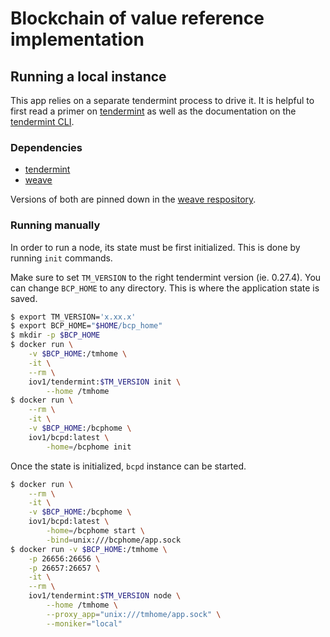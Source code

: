 # Blockchain of value reference implementation


## Running a local instance

This app relies on a separate tendermint process to drive it. It is helpful to first read a primer on
[tendermint](https://tendermint.readthedocs.io/en/master/introduction.html) as well as the documentation on the [tendermint CLI](https://tendermint.readthedocs.io/en/master/using-tendermint.html).


### Dependencies

- [tendermint](https://github.com/tendermint/tendermint)
- [weave](https://github.com/iov-one/weave)

Versions of both are pinned down in the [weave respository](https://github.com/iov-one/weave/blob/master/Gopkg.lock).

### Running manually

In order to run a node, its state must be first initialized. This is done by running `init` commands.

Make sure to set `TM_VERSION` to the right tendermint version (ie. 0.27.4).
You can change `BCP_HOME` to any directory. This is where the application state is saved.

```sh
$ export TM_VERSION='x.xx.x'
$ export BCP_HOME="$HOME/bcp_home"
$ mkdir -p $BCP_HOME
$ docker run \
    -v $BCP_HOME:/tmhome \
    -it \
    --rm \
    iov1/tendermint:$TM_VERSION init \
        --home /tmhome
$ docker run \
    --rm \
    -it \
    -v $BCP_HOME:/bcphome \
    iov1/bcpd:latest \
        -home=/bcphome init
```


Once the state is initialized, `bcpd` instance can be started.

```sh
$ docker run \
    --rm \
    -it \
    -v $BCP_HOME:/bcphome \
    iov1/bcpd:latest \
        -home=/bcphome start \
        -bind=unix:///bcphome/app.sock
$ docker run -v $BCP_HOME:/tmhome \
    -p 26656:26656 \
    -p 26657:26657 \
    -it \
    --rm \
    iov1/tendermint:$TM_VERSION node \
        --home /tmhome \
        --proxy_app="unix:///tmhome/app.sock" \
        --moniker="local"
```
